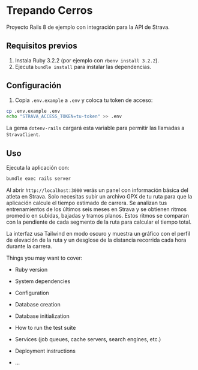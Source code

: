 
# Trepando Cerros

Proyecto Rails 8 de ejemplo con integración para la API de Strava.

## Requisitos previos

1. Instala Ruby 3.2.2 (por ejemplo con `rbenv install 3.2.2`).
2. Ejecuta `bundle install` para instalar las dependencias.

## Configuración

1. Copia `.env.example` a `.env` y coloca tu token de acceso:

```bash
cp .env.example .env
echo "STRAVA_ACCESS_TOKEN=tu-token" >> .env
```
La gema `dotenv-rails` cargará esta variable para permitir las llamadas a `StravaClient`.

## Uso

Ejecuta la aplicación con:

```bash
bundle exec rails server
```

Al abrir `http://localhost:3000` verás un panel con información básica del atleta en Strava. Solo necesitas subir un archivo GPX de tu ruta para que la aplicación calcule el tiempo estimado de carrera. Se analizan tus entrenamientos de los últimos seis meses en Strava y se obtienen ritmos promedio en subidas, bajadas y tramos planos. Estos ritmos se comparan con la pendiente de cada segmento de la ruta para calcular el tiempo total.

La interfaz usa Tailwind en modo oscuro y muestra un gráfico con el perfil de elevación de la ruta y un desglose de la distancia recorrida cada hora durante la carrera.

Things you may want to cover:

* Ruby version

* System dependencies

* Configuration

* Database creation

* Database initialization

* How to run the test suite

* Services (job queues, cache servers, search engines, etc.)

* Deployment instructions

* ...
